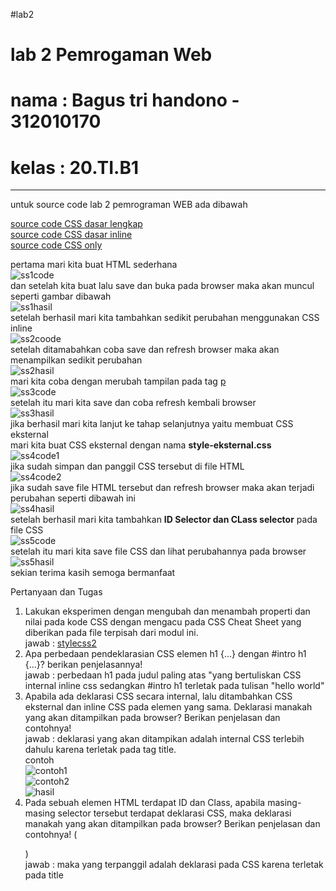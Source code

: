 #lab2

# lab 2 Pemrogaman Web
# nama : Bagus tri handono - 312010170
# kelas : 20.TI.B1
-----------------------------------------------------------------------------------------------------
untuk source code lab 2 pemrograman WEB ada dibawah
 
[source code CSS dasar lengkap](lab2_css_dasar.html)</br>
[source code CSS dasar inline](lab2web.html)</br>
[source code CSS only](style-eksternal.css)</br>

pertama mari kita buat HTML sederhana </br>
![ss1code](ss/ss1code.jpg)</br>
dan setelah kita buat lalu save dan buka pada browser maka akan muncul seperti gambar dibawah</br>
![ss1hasil](ss/ss1hasil.jpg)</br>
setelah berhasil mari kita tambahkan sedikit perubahan menggunakan CSS inline</br>
![ss2coode](ss/ss2code.jpg)</br>
setelah ditamabahkan coba save dan refresh browser maka akan menampilkan sedikit perubahan</br>
![ss2hasil](ss/ss2hasil.jpg)</br>
mari kita coba dengan merubah tampilan pada tag <u>p</u></br>
![ss3code](ss/ss3code.jpg)</br>
setelah itu mari kita save dan coba refresh kembali browser</br>
![ss3hasil](ss/ss3hasil.jpg)</br>
 jika berhasil mari kita lanjut ke tahap selanjutnya yaitu membuat CSS eksternal</br>
 mari kita buat CSS eksternal dengan nama <b>style-eksternal.css</b></br>
 ![ss4code1](ss/ss4code1.jpg)</br>
 jika sudah simpan dan panggil CSS tersebut di file HTML</br>
 ![ss4code2](ss/ss4code2.jpg)</br>
 jika sudah save file HTML tersebut dan refresh browser maka akan terjadi perubahan seperti dibawah ini</br>
 ![ss4hasil](ss/ss4hasil.jpg)</br>
 setelah berhasil mari kita tambahkan <b>ID Selector dan CLass selector</b> pada file CSS</br>
 ![ss5code](ss/ss5code.jpg)</br>
 setelah itu mari kita save file CSS dan lihat perubahannya pada browser</br>
 ![ss5hasil](ss/ss5hasil.jpg)</br>
 sekian terima kasih semoga bermanfaat
 
 Pertanyaan dan Tugas</br>
1. Lakukan eksperimen dengan mengubah dan menambah properti dan nilai pada kode CSS dengan mengacu pada CSS Cheat Sheet yang diberikan pada file terpisah dari modul ini.</br>
jawab : [stylecss2](style-eksternal2.css)</br>
2. Apa perbedaan pendeklarasian CSS elemen h1 {...} dengan #intro h1 {...}? berikan penjelasannya!</br>
jawab : perbedaan h1 pada judul paling atas "yang bertuliskan CSS internal inline css sedangkan #intro h1 terletak pada tulisan "hello world"</br>
3. Apabila ada deklarasi CSS secara internal, lalu ditambahkan CSS eksternal dan inline CSS pada elemen yang sama. Deklarasi manakah yang akan ditampilkan pada browser? Berikan penjelasan dan contohnya!</br>
jawab : deklarasi yang akan ditampikan adalah internal CSS terlebih dahulu karena terletak pada tag title.</br>
contoh</br>
![contoh1](ss/ssjawabno3.1.jpg)</br>
![contoh2](ss/ssjawabno3.2.jpg)</br>
![hasil](ss/ssjawabno3.3.jpg)</br>
4. Pada sebuah elemen HTML terdapat ID dan Class, apabila masing-masing selector tersebut terdapat deklarasi CSS, maka deklarasi manakah yang akan ditampilkan pada browser? Berikan penjelasan dan contohnya! ( <p id="paragraf-1" class="text-paragraf"> )</br>
jawab : maka yang terpanggil adalah deklarasi pada CSS karena terletak pada title
